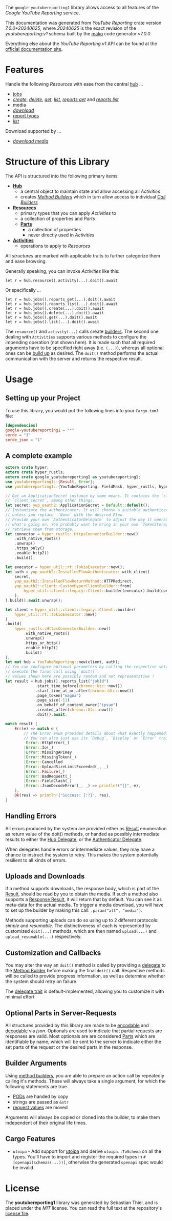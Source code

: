 <!---
DO NOT EDIT !
This file was generated automatically from 'src/generator/templates/api/README.md.mako'
DO NOT EDIT !
-->
The `google-youtubereporting1` library allows access to all features of the *Google YouTube Reporting* service.

This documentation was generated from *YouTube Reporting* crate version *7.0.0+20240625*, where *20240625* is the exact revision of the *youtubereporting:v1* schema built by the [mako](http://www.makotemplates.org/) code generator *v7.0.0*.

Everything else about the *YouTube Reporting* *v1* API can be found at the
[official documentation site](https://developers.google.com/youtube/reporting/v1/reports/).
# Features

Handle the following *Resources* with ease from the central [hub](https://docs.rs/google-youtubereporting1/7.0.0+20240625/google_youtubereporting1/YouTubeReporting) ...

* [jobs](https://docs.rs/google-youtubereporting1/7.0.0+20240625/google_youtubereporting1/api::Job)
 * [*create*](https://docs.rs/google-youtubereporting1/7.0.0+20240625/google_youtubereporting1/api::JobCreateCall), [*delete*](https://docs.rs/google-youtubereporting1/7.0.0+20240625/google_youtubereporting1/api::JobDeleteCall), [*get*](https://docs.rs/google-youtubereporting1/7.0.0+20240625/google_youtubereporting1/api::JobGetCall), [*list*](https://docs.rs/google-youtubereporting1/7.0.0+20240625/google_youtubereporting1/api::JobListCall), [*reports get*](https://docs.rs/google-youtubereporting1/7.0.0+20240625/google_youtubereporting1/api::JobReportGetCall) and [*reports list*](https://docs.rs/google-youtubereporting1/7.0.0+20240625/google_youtubereporting1/api::JobReportListCall)
* media
 * [*download*](https://docs.rs/google-youtubereporting1/7.0.0+20240625/google_youtubereporting1/api::MediaDownloadCall)
* [report types](https://docs.rs/google-youtubereporting1/7.0.0+20240625/google_youtubereporting1/api::ReportType)
 * [*list*](https://docs.rs/google-youtubereporting1/7.0.0+20240625/google_youtubereporting1/api::ReportTypeListCall)


Download supported by ...

* [*download media*](https://docs.rs/google-youtubereporting1/7.0.0+20240625/google_youtubereporting1/api::MediaDownloadCall)



# Structure of this Library

The API is structured into the following primary items:

* **[Hub](https://docs.rs/google-youtubereporting1/7.0.0+20240625/google_youtubereporting1/YouTubeReporting)**
    * a central object to maintain state and allow accessing all *Activities*
    * creates [*Method Builders*](https://docs.rs/google-youtubereporting1/7.0.0+20240625/google_youtubereporting1/common::MethodsBuilder) which in turn
      allow access to individual [*Call Builders*](https://docs.rs/google-youtubereporting1/7.0.0+20240625/google_youtubereporting1/common::CallBuilder)
* **[Resources](https://docs.rs/google-youtubereporting1/7.0.0+20240625/google_youtubereporting1/common::Resource)**
    * primary types that you can apply *Activities* to
    * a collection of properties and *Parts*
    * **[Parts](https://docs.rs/google-youtubereporting1/7.0.0+20240625/google_youtubereporting1/common::Part)**
        * a collection of properties
        * never directly used in *Activities*
* **[Activities](https://docs.rs/google-youtubereporting1/7.0.0+20240625/google_youtubereporting1/common::CallBuilder)**
    * operations to apply to *Resources*

All *structures* are marked with applicable traits to further categorize them and ease browsing.

Generally speaking, you can invoke *Activities* like this:

```Rust,ignore
let r = hub.resource().activity(...).doit().await
```

Or specifically ...

```ignore
let r = hub.jobs().reports_get(...).doit().await
let r = hub.jobs().reports_list(...).doit().await
let r = hub.jobs().create(...).doit().await
let r = hub.jobs().delete(...).doit().await
let r = hub.jobs().get(...).doit().await
let r = hub.jobs().list(...).doit().await
```

The `resource()` and `activity(...)` calls create [builders][builder-pattern]. The second one dealing with `Activities`
supports various methods to configure the impending operation (not shown here). It is made such that all required arguments have to be
specified right away (i.e. `(...)`), whereas all optional ones can be [build up][builder-pattern] as desired.
The `doit()` method performs the actual communication with the server and returns the respective result.

# Usage

## Setting up your Project

To use this library, you would put the following lines into your `Cargo.toml` file:

```toml
[dependencies]
google-youtubereporting1 = "*"
serde = "1"
serde_json = "1"
```

## A complete example

```Rust
extern crate hyper;
extern crate hyper_rustls;
extern crate google_youtubereporting1 as youtubereporting1;
use youtubereporting1::{Result, Error};
use youtubereporting1::{YouTubeReporting, FieldMask, hyper_rustls, hyper_util, yup_oauth2};

// Get an ApplicationSecret instance by some means. It contains the `client_id` and
// `client_secret`, among other things.
let secret: yup_oauth2::ApplicationSecret = Default::default();
// Instantiate the authenticator. It will choose a suitable authentication flow for you,
// unless you replace  `None` with the desired Flow.
// Provide your own `AuthenticatorDelegate` to adjust the way it operates and get feedback about
// what's going on. You probably want to bring in your own `TokenStorage` to persist tokens and
// retrieve them from storage.
let connector = hyper_rustls::HttpsConnectorBuilder::new()
    .with_native_roots()
    .unwrap()
    .https_only()
    .enable_http2()
    .build();

let executor = hyper_util::rt::TokioExecutor::new();
let auth = yup_oauth2::InstalledFlowAuthenticator::with_client(
    secret,
    yup_oauth2::InstalledFlowReturnMethod::HTTPRedirect,
    yup_oauth2::client::CustomHyperClientBuilder::from(
        hyper_util::client::legacy::Client::builder(executor).build(connector),
    ),
).build().await.unwrap();

let client = hyper_util::client::legacy::Client::builder(
    hyper_util::rt::TokioExecutor::new()
)
.build(
    hyper_rustls::HttpsConnectorBuilder::new()
        .with_native_roots()
        .unwrap()
        .https_or_http()
        .enable_http2()
        .build()
);
let mut hub = YouTubeReporting::new(client, auth);
// You can configure optional parameters by calling the respective setters at will, and
// execute the final call using `doit()`.
// Values shown here are possibly random and not representative !
let result = hub.jobs().reports_list("jobId")
             .start_time_before(chrono::Utc::now())
             .start_time_at_or_after(chrono::Utc::now())
             .page_token("magna")
             .page_size(-11)
             .on_behalf_of_content_owner("ipsum")
             .created_after(chrono::Utc::now())
             .doit().await;

match result {
    Err(e) => match e {
        // The Error enum provides details about what exactly happened.
        // You can also just use its `Debug`, `Display` or `Error` traits
         Error::HttpError(_)
        |Error::Io(_)
        |Error::MissingAPIKey
        |Error::MissingToken(_)
        |Error::Cancelled
        |Error::UploadSizeLimitExceeded(_, _)
        |Error::Failure(_)
        |Error::BadRequest(_)
        |Error::FieldClash(_)
        |Error::JsonDecodeError(_, _) => println!("{}", e),
    },
    Ok(res) => println!("Success: {:?}", res),
}

```
## Handling Errors

All errors produced by the system are provided either as [Result](https://docs.rs/google-youtubereporting1/7.0.0+20240625/google_youtubereporting1/common::Result) enumeration as return value of
the doit() methods, or handed as possibly intermediate results to either the
[Hub Delegate](https://docs.rs/google-youtubereporting1/7.0.0+20240625/google_youtubereporting1/common::Delegate), or the [Authenticator Delegate](https://docs.rs/yup-oauth2/*/yup_oauth2/trait.AuthenticatorDelegate.html).

When delegates handle errors or intermediate values, they may have a chance to instruct the system to retry. This
makes the system potentially resilient to all kinds of errors.

## Uploads and Downloads
If a method supports downloads, the response body, which is part of the [Result](https://docs.rs/google-youtubereporting1/7.0.0+20240625/google_youtubereporting1/common::Result), should be
read by you to obtain the media.
If such a method also supports a [Response Result](https://docs.rs/google-youtubereporting1/7.0.0+20240625/google_youtubereporting1/common::ResponseResult), it will return that by default.
You can see it as meta-data for the actual media. To trigger a media download, you will have to set up the builder by making
this call: `.param("alt", "media")`.

Methods supporting uploads can do so using up to 2 different protocols:
*simple* and *resumable*. The distinctiveness of each is represented by customized
`doit(...)` methods, which are then named `upload(...)` and `upload_resumable(...)` respectively.

## Customization and Callbacks

You may alter the way an `doit()` method is called by providing a [delegate](https://docs.rs/google-youtubereporting1/7.0.0+20240625/google_youtubereporting1/common::Delegate) to the
[Method Builder](https://docs.rs/google-youtubereporting1/7.0.0+20240625/google_youtubereporting1/common::CallBuilder) before making the final `doit()` call.
Respective methods will be called to provide progress information, as well as determine whether the system should
retry on failure.

The [delegate trait](https://docs.rs/google-youtubereporting1/7.0.0+20240625/google_youtubereporting1/common::Delegate) is default-implemented, allowing you to customize it with minimal effort.

## Optional Parts in Server-Requests

All structures provided by this library are made to be [encodable](https://docs.rs/google-youtubereporting1/7.0.0+20240625/google_youtubereporting1/common::RequestValue) and
[decodable](https://docs.rs/google-youtubereporting1/7.0.0+20240625/google_youtubereporting1/common::ResponseResult) via *json*. Optionals are used to indicate that partial requests are responses
are valid.
Most optionals are are considered [Parts](https://docs.rs/google-youtubereporting1/7.0.0+20240625/google_youtubereporting1/common::Part) which are identifiable by name, which will be sent to
the server to indicate either the set parts of the request or the desired parts in the response.

## Builder Arguments

Using [method builders](https://docs.rs/google-youtubereporting1/7.0.0+20240625/google_youtubereporting1/common::CallBuilder), you are able to prepare an action call by repeatedly calling it's methods.
These will always take a single argument, for which the following statements are true.

* [PODs][wiki-pod] are handed by copy
* strings are passed as `&str`
* [request values](https://docs.rs/google-youtubereporting1/7.0.0+20240625/google_youtubereporting1/common::RequestValue) are moved

Arguments will always be copied or cloned into the builder, to make them independent of their original life times.

[wiki-pod]: http://en.wikipedia.org/wiki/Plain_old_data_structure
[builder-pattern]: http://en.wikipedia.org/wiki/Builder_pattern
[google-go-api]: https://github.com/google/google-api-go-client

## Cargo Features

* `utoipa` - Add support for [utoipa](https://crates.io/crates/utoipa) and derive `utoipa::ToSchema` on all
the types. You'll have to import and register the required types in `#[openapi(schemas(...))]`, otherwise the
generated `openapi` spec would be invalid.


# License
The **youtubereporting1** library was generated by Sebastian Thiel, and is placed
under the *MIT* license.
You can read the full text at the repository's [license file][repo-license].

[repo-license]: https://github.com/Byron/google-apis-rsblob/main/LICENSE.md

